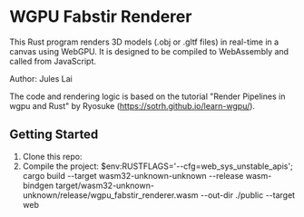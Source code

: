 # WGPU Fabstir Renderer

This Rust program renders 3D models (.obj or .gltf files) in real-time in a canvas using WebGPU.
It is designed to be compiled to WebAssembly and called from JavaScript.

Author: Jules Lai

The code and rendering logic is based on the tutorial
"Render Pipelines in wgpu and Rust" by Ryosuke (https://sotrh.github.io/learn-wgpu/).

## Getting Started

1. Clone this repo:
2. Compile the project:
   $env:RUSTFLAGS='--cfg=web_sys_unstable_apis'; cargo build --target wasm32-unknown-unknown --release
   wasm-bindgen target/wasm32-unknown-unknown/release/wgpu_fabstir_renderer.wasm --out-dir ./public --target web
